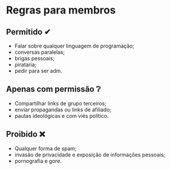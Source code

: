 # Regras para membros

## Permitido ✔

- Falar sobre qualquer linguagem de programação;
- conversas paralelas;
- brigas pessoais;
- pirataria;
- pedir para ser adm.

## Apenas com permissão ❔

- Compartilhar links de grupo terceiros;
- enviar propagandas ou links de afiliado;
- pautas ideológicas e com viés político.

## Proibido ❌

- Qualquer forma de spam;
- invasão de privacidade e exposição de informações pessoais;
- pornografia e gore.

